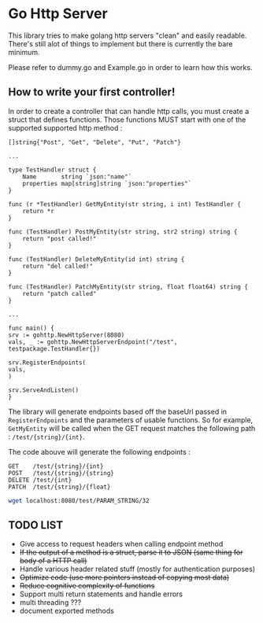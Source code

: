 # Go Http Server
This library tries to make golang http servers
"clean" and easily readable. There's still alot of
things to implement but there is currently the bare minimum.

Please refer to dummy.go and Example.go in order to learn
how this works.

## How to write your first controller!
In order to create a controller that can handle http calls,
you must create a struct that defines functions.
Those functions MUST start with one of the supported supported http method :
```golang
[]string{"Post", "Get", "Delete", "Put", "Patch"}

...

type TestHandler struct {
	Name       string `json:"name"`
	properties map[string]string `json:"properties"`
}

func (r *TestHandler) GetMyEntity(str string, i int) TestHandler {
    return *r
}

func (TestHandler) PostMyEntity(str string, str2 string) string {
    return "post called!"
}

func (TestHandler) DeleteMyEntity(id int) string {
    return "del called!"
}

func (TestHandler) PatchMyEntity(str string, float float64) string {
    return "patch called"
}

...

func main() {
srv := gohttp.NewHttpServer(8080)
vals, _ := gohttp.NewHttpServerEndpoint("/test", testpackage.TestHandler{})

srv.RegisterEndpoints(
vals,
)

srv.ServeAndListen()
}

```
The library will generate endpoints based off the baseUrl passed in `RegisterEndpoints`
and the parameters of usable functions. So for example, `GetMyEntity` will be called
when the GET request matches the following path : `/test/{string}/{int}`.

The code abouve will generate the following endpoints :
```
GET    /test/{string}/{int}
POST   /test/{string}/{string}
DELETE /test/{int}
PATCH  /test/{string}/{float}
```

```bash
wget localhost:8080/test/PARAM_STRING/32
```

## TODO LIST
- Give access to request headers when calling endpoint method
- ~~If the output of a method is a struct, parse it to JSON (same thing for body of a HTTP call)~~
- Handle various header related stuff (mostly for authentication purposes)
- ~~Optimize code (use more pointers instead of copying most data)~~
- ~~Reduce cognitive complexity of functions~~
- Support multi return statements and handle errors
- multi threading ???
- document exported methods